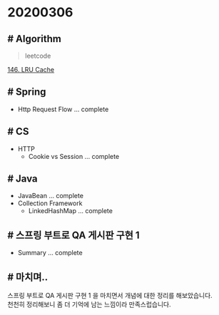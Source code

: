 # 20200306

## # Algorithm
> leetcode  

[146. LRU Cache](https://github.com/Hyune-c/algorithm/tree/master/src/main/java/leetcode/lrucache)  

## # Spring
- Http Request Flow ... complete

## # CS
- HTTP
    - Cookie vs Session ... complete
      
## # Java
- JavaBean ... complete
- Collection Framework
    - LinkedHashMap ... complete

## # 스프링 부트로 QA 게시판 구현 1
-  Summary ... complete
    
## # 마치며.. 
스프링 부트로 QA 게시판 구현 1 을 마치면서 개념에 대한 정리를 해보았습니다.  
천천히 정리해보니 좀 더 기억에 남는 느낌이라 만족스럽습니다.
